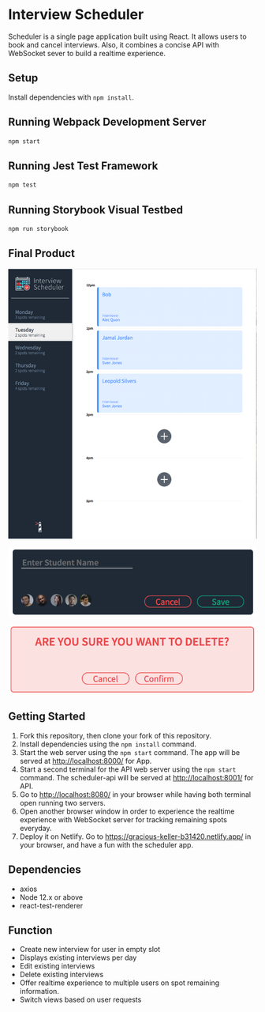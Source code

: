 # Interview Scheduler

Scheduler is a single page application built using React. It allows users to book and cancel interviews. Also, it combines a concise API with WebSocket sever to build a realtime experience.

## Setup

Install dependencies with `npm install`.

## Running Webpack Development Server

```sh
npm start
```

## Running Jest Test Framework

```sh
npm test
```

## Running Storybook Visual Testbed

```sh
npm run storybook
```


## Final Product

!["screenshot of scheduler overview"](https://github.com/maggiezhao11/scheduler/blob/master/docs/scheduler-overview.png)

!["screenshot of interview form"](https://github.com/maggiezhao11/scheduler/blob/master/docs/interview-form.png)

!["screenshot of cancel confirm mode"](https://github.com/maggiezhao11/scheduler/blob/master/docs/cancel-confirm.png)

## Getting Started

1. Fork this repository, then clone your fork of this repository.
2. Install dependencies using the `npm install` command.
3. Start the web server using the `npm start` command. The app will be served at <http://localhost:8000/> for App.
3. Start a second terminal for the API web server using the `npm start` command. The scheduler-api will be served at <http://localhost:8001/> for API.
4. Go to <http://localhost:8080/> in your browser while having both terminal open running two servers.
5. Open another browser window in order to experience the realtime experience with WebSocket server for tracking remaining spots everyday.
5. Deploy it on Netlify. Go to <https://gracious-keller-b31420.netlify.app/> in your browser, and have a fun with the scheduler app.



## Dependencies
- axios
- Node 12.x or above
- react-test-renderer

## Function
- Create new interview for user in empty slot
- Displays existing interviews per day
- Edit existing interviews 
- Delete existing interviews
- Offer realtime experience to multiple users on spot remaining information.
- Switch views based on user requests
